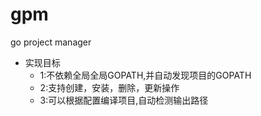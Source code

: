 # gpm
go project manager

- 实现目标
  - 1:不依赖全局全局GOPATH,并自动发现项目的GOPATH
  - 2:支持创建，安装，删除，更新操作
  - 3:可以根据配置编译项目,自动检测输出路径